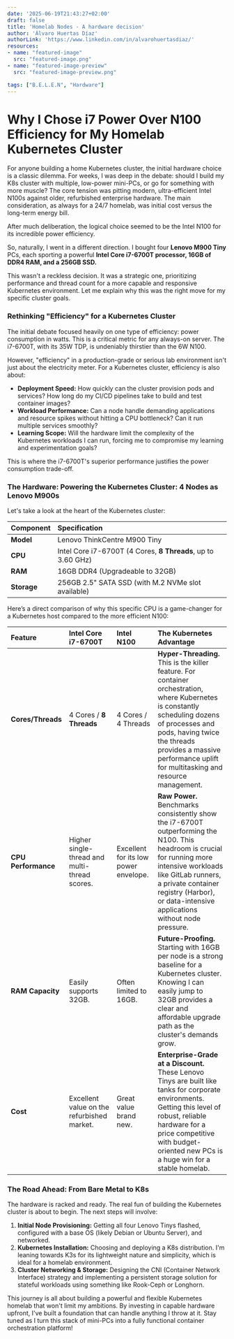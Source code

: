 ```yaml
---
date: '2025-06-19T21:43:27+02:00'
draft: false
title: 'Homelab Nodes - A hardware decision'
author: 'Álvaro Huertas Díaz'
authorLink: 'https://www.linkedin.com/in/alvarohuertasdiaz/'
resources:
- name: "featured-image"
  src: "featured-image.png"
- name: "featured-image-preview"
  src: "featured-image-preview.png"

tags: ["B.E.L.E.N", "Hardware"]
---
```


# Why I Chose i7 Power Over N100 Efficiency for My Homelab Kubernetes Cluster

For anyone building a home Kubernetes cluster, the initial hardware choice is a classic dilemma. For weeks, I was deep in the debate: should I build my K8s cluster with multiple, low-power mini-PCs, or go for something with more muscle? The core tension was pitting modern, ultra-efficient Intel N100s against older, refurbished enterprise hardware. The main consideration, as always for a 24/7 homelab, was initial cost versus the long-term energy bill.

After much deliberation, the logical choice seemed to be the Intel N100 for its incredible power efficiency.

So, naturally, I went in a different direction. I bought four **Lenovo M900 Tiny** PCs, each sporting a powerful **Intel Core i7-6700T processor, 16GB of DDR4 RAM, and a 256GB SSD.**

This wasn't a reckless decision. It was a strategic one, prioritizing performance and thread count for a more capable and responsive Kubernetes environment. Let me explain why this was the right move for my specific cluster goals.

### Rethinking "Efficiency" for a Kubernetes Cluster

The initial debate focused heavily on one type of efficiency: power consumption in watts. This is a critical metric for any always-on server. The i7-6700T, with its 35W TDP, is undeniably thirstier than the 6W N100.

However, "efficiency" in a production-grade or serious lab environment isn't just about the electricity meter. For a Kubernetes cluster, efficiency is also about:

* **Deployment Speed:** How quickly can the cluster provision pods and services? How long do my CI/CD pipelines take to build and test container images?
* **Workload Performance:** Can a node handle demanding applications and resource spikes without hitting a CPU bottleneck? Can it run multiple services smoothly?
* **Learning Scope:** Will the hardware limit the complexity of the Kubernetes workloads I can run, forcing me to compromise my learning and experimentation goals?

This is where the i7-6700T's superior performance justifies the power consumption trade-off.

### The Hardware: Powering the Kubernetes Cluster: 4 Nodes as Lenovo M900s

Let's take a look at the heart of the Kubernetes cluster:

| Component | Specification |
| :--- | :--- |
| **Model** | Lenovo ThinkCentre M900 Tiny |
| **CPU** | Intel Core i7-6700T (4 Cores, **8 Threads**, up to 3.60 GHz) |
| **RAM** | 16GB DDR4 (Upgradeable to 32GB) |
| **Storage** | 256GB 2.5" SATA SSD (with M.2 NVMe slot available) |

Here’s a direct comparison of why this specific CPU is a game-changer for a Kubernetes host compared to the more efficient N100:

| Feature | Intel Core i7-6700T | Intel N100 | The Kubernetes Advantage |
| :--- | :--- | :--- | :--- |
| **Cores/Threads** | 4 Cores / **8 Threads** | 4 Cores / 4 Threads | **Hyper-Threading.** This is the killer feature. For container orchestration, where Kubernetes is constantly scheduling dozens of processes and pods, having twice the threads provides a massive performance uplift for multitasking and resource management. |
| **CPU Performance** | Higher single-thread and multi-thread scores. | Excellent for its low power envelope. | **Raw Power.** Benchmarks consistently show the i7-6700T outperforming the N100. This headroom is crucial for running more intensive workloads like GitLab runners, a private container registry (Harbor), or data-intensive applications without node pressure. |
| **RAM Capacity** | Easily supports 32GB. | Often limited to 16GB. | **Future-Proofing.** Starting with 16GB per node is a strong baseline for a Kubernetes cluster. Knowing I can easily jump to 32GB provides a clear and affordable upgrade path as the cluster's demands grow. |
| **Cost** | Excellent value on the refurbished market. | Great value brand new. | **Enterprise-Grade at a Discount.** These Lenovo Tinys are built like tanks for corporate environments. Getting this level of robust, reliable hardware for a price competitive with budget-oriented new PCs is a huge win for a stable homelab. |

### The Road Ahead: From Bare Metal to K8s

The hardware is racked and ready. The real fun of building the Kubernetes cluster is about to begin. The next steps will involve:

1.  **Initial Node Provisioning:** Getting all four Lenovo Tinys flashed, configured with a base OS (likely Debian or Ubuntu Server), and networked.
2.  **Kubernetes Installation:** Choosing and deploying a K8s distribution. I'm leaning towards K3s for its lightweight nature and simplicity, which is ideal for a homelab environment.
3.  **Cluster Networking & Storage:** Designing the CNI (Container Network Interface) strategy and implementing a persistent storage solution for stateful workloads using something like Rook-Ceph or Longhorn.

This journey is all about building a powerful and flexible Kubernetes homelab that won't limit my ambitions. By investing in capable hardware upfront, I've built a foundation that can handle anything I throw at it. Stay tuned as I turn this stack of mini-PCs into a fully functional container orchestration platform!